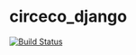 # circeco_django

[![Build Status](https://travis-ci.org/circeco/circeco_django.svg?branch=master)](https://travis-ci.org/circeco/circeco_django) 
